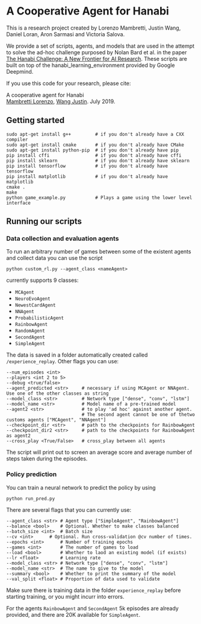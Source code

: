 # A Cooperative Agent for Hanabi

This is a research project created by Lorenzo Mambretti, Justin Wang, Daniel Loran, Aron Sarmasi and Victoria Salova.

We provide a set of scripts, agents, and models that are used in the attempt to solve the ad-hoc challenge purposed by Nolan Bard et al. in the paper [The Hanabi Challenge: A New Frontier for AI Research](
https://arxiv.org/abs/1902.00506). These scripts are built on top of the hanabi\_learning\_environment provided by Google Deepmind.

If you use this code for your research, please cite:

A cooperative agent for Hanabi <br>
[Mambretti Lorenzo](https://github.com/LorenzoM1997), [Wang Justin](https://github.com/jtwwang). July 2019.

## Getting started
```
sudo apt-get install g++         # if you don't already have a CXX compiler
sudo apt-get install cmake       # if you don't already have CMake
sudo apt-get install python-pip  # if you don't already have pip
pip install cffi                 # if you don't already have cffi
pip install sklearn              # if you don't already have sklearn
pip install tensorflow           # if you don't already have tensorflow
pip install matplotlib           # if you don't already have matplotlib
cmake .
make
python game_example.py           # Plays a game using the lower level interface
```

## Running our scripts

### Data collection and evaluation agents
To run an arbitrary number of games between some of the existent agents and collect data you can use the script
```
python custom_rl.py --agent_class <nameAgent>
```
currently supports 9 classes:
- `MCAgent`
- `NeuroEvoAgent`
- `NewestCardAgent`
- `NNAgent`
- `ProbabilisticAgent`
- `RainbowAgent`
- `RandomAgent`
- `SecondAgent`
- `SimpleAgent`

The data is saved in a folder automatically created called `/experience_replay`. Other flags you can use:
```
--num_episodes <int>
--players <int 2 to 5>
--debug <true/false>
--agent_predicted <str>     # necessary if using MCAgent or NNAgent. Use one of the other classes as string
--model_class <str>         # Network type ["dense", "conv", "lstm"]
--model_name <str>          # Model name of a pre-trained model
--agent2 <str>              # to play 'ad hoc' against another agent. 
                            # The second agent cannot be one of thetwo customs agents ["MCAgent", "NNAgent"]
--checkpoint_dir <str>      # path to the checkpoints for RainbowAgent
--checkpoint_dir2 <str>     # path to the checkpoints for RainbowAgent as agent2
--cross_play <True/False>   # cross_play between all agents
```
The script will print out to screen an average score and average number of steps taken during the episodes.

### Policy prediction
You can train a neural network to predict the policy by using
```
python run_pred.py
```
There are several flags that you can currently use:
```
--agent_class <str>	# Agent type ["SimpleAgent", "RainbowAgent"]
--balance <bool>	# Optional. Whether to make classes balanced
--batch_size <int>	# Batch size
--cv <int>		# Optional. Run cross-validation @cv number of times.
--epochs <int>		# Number of training epochs
--games <int>		# The number of games to load
--load <bool>		# Whether to laod an existing model (if exists)
--lr <float>		# Learning rate
--model_class <str>	# Network type ["dense", "conv", "lstm"]
--model_name <str>	# The name to give to the model
--summary <bool>	# Whether to print the summary of the model
--val_split <float>	# Proportion of data used to validate
```

Make sure there is training data in the folder `experience_replay` before starting training, or you might incurr into errors.

For the agents `RainbowAgent` and `SecondAgent` 5k episodes are already provided, and there are 20K available for `SimpleAgent`.
